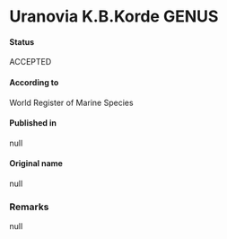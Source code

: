 # Uranovia K.B.Korde GENUS

#### Status
ACCEPTED

#### According to
World Register of Marine Species

#### Published in
null

#### Original name
null

### Remarks
null